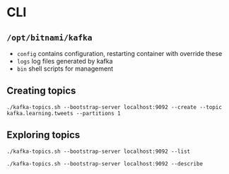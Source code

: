 # CLI

## `/opt/bitnami/kafka`
* `config` contains configuration, restarting container with override these
* `logs` log files generated by kafka
* `bin` shell scripts for management

## Creating topics
```
./kafka-topics.sh --bootstrap-server localhost:9092 --create --topic kafka.learning.tweets --partitions 1
```

## Exploring topics 
```
./kafka-topics.sh --bootstrap-server localhost:9092 --list
```

```
./kafka-topics.sh --bootstrap-server localhost:9092 --describe
```
